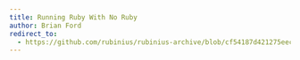 ```yaml
---
title: Running Ruby With No Ruby
author: Brian Ford
redirect_to:
  - https://github.com/rubinius/rubinius-archive/blob/cf54187d421275eec7d2db0abd5d4c059755b577/_posts/2011-03-17-running-ruby-with-no-ruby.markdown
---
```

